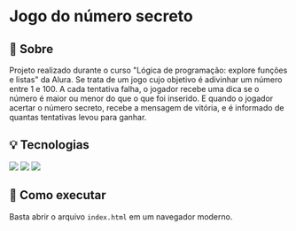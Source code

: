 # Jogo do número secreto

## 🔖 Sobre

Projeto realizado durante o curso "Lógica de programação: explore funções e listas" da Alura. Se trata de um jogo cujo objetivo é adivinhar um número entre 1 e 100. A cada tentativa falha, o jogador recebe uma dica se o número é maior ou menor do que o que foi inserido. E quando o jogador acertar o número secreto, recebe a mensagem de vitória, e é informado de quantas tentativas levou para ganhar.

## 💡 Tecnologias

<div>
  <img src="https://img.shields.io/badge/javascript-%23323330.svg?style=for-the-badge&logo=javascript&logoColor=%23F7DF1E">
  <img src="https://img.shields.io/badge/html5-%23E34F26.svg?style=for-the-badge&logo=html5&logoColor=white">
  <img src="https://img.shields.io/badge/css3-%231572B6.svg?style=for-the-badge&logo=css3&logoColor=white">
</div>

## 🚀 Como executar

Basta abrir o arquivo `index.html` em um navegador moderno.

